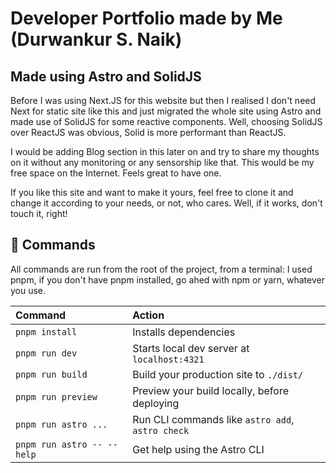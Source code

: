 # Developer Portfolio made by Me (Durwankur S. Naik)

## Made using Astro and SolidJS

Before I was using Next.JS for this website but then I realised I don't need Next for static site like this and just migrated the whole site using Astro and made use of SolidJS for some reactive components. Well, choosing SolidJS over ReactJS was obvious, Solid is more performant than ReactJS.

I would be adding Blog section in this later on and try to share my thoughts on it without any monitoring or any sensorship like that. This would be my free space on the Internet. Feels great to have one.

If you like this site and want to make it yours, feel free to clone it and change it according to your needs, or not, who cares. Well, if it works, don't touch it, right!
## 🧞 Commands

All commands are run from the root of the project, from a terminal:
I used pnpm, if you don't have pnpm installed, go ahed with npm or yarn, whatever you use.

| Command                   | Action                                           |
| :------------------------ | :----------------------------------------------- |
| `pnpm install`             | Installs dependencies                            |
| `pnpm run dev`             | Starts local dev server at `localhost:4321`      |
| `pnpm run build`           | Build your production site to `./dist/`          |
| `pnpm run preview`         | Preview your build locally, before deploying     |
| `pnpm run astro ...`       | Run CLI commands like `astro add`, `astro check` |
| `pnpm run astro -- --help` | Get help using the Astro CLI                     |

